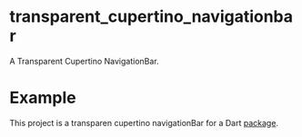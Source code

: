 # transparent_cupertino_navigationbar

A Transparent Cupertino NavigationBar.

# Example

This project is a transparen cupertino navigationBar for a Dart
[package](https://pub.dev/packages/transparent_cupertino_navigationbar).
